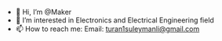 - 👋 Hi, I’m @Maker
- 👀 I’m interested in Electronics and Electrical Engineering field
- 📫 How to reach me: 
      Email: turan1suleymanli@gmail.com
